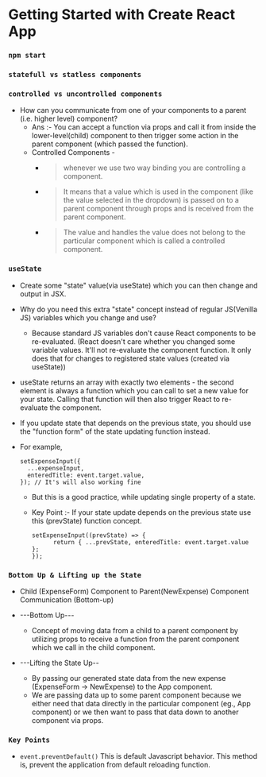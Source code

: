 # Getting Started with Create React App
### `npm start`

### `statefull vs statless components`
### `controlled vs uncontrolled components`
- How can you communicate from one of your components to a parent (i.e. higher level) component?
  - Ans :- You can accept a function via props and call it from inside the lower-level(child) component to then trigger some action in the parent component (which passed the function).
  - Controlled Components - 
      - > whenever we use two way binding you are controlling a component.
      - > It means that a value which is used in the component (like the value selected in the dropdown) is passed on to a parent component through props and is received from the parent component.
      - > The value and handles the value does not belong to the particular component which is called a controlled component.

### `useState`
- Create some "state" value(via useState) which you can then change and output in JSX.
- Why do you need this extra "state" concept instead of regular JS(Venilla JS) variables which you change and use?
  - Because standard JS variables don't cause React components to be re-evaluated. (React doesn't care whether you changed some variable values. It'll not re-evaluate the component function. It only does that for changes to registered state values (created via useState))
- useState returns an array with exactly two elements - the second element is always a function which you can call to set a new value for your state. Calling that function will then also trigger React to re-evaluate the component.
- If you update state that depends on the previous state, you should use the "function form" of the state updating function instead.
- For example,
     ```
     setExpenseInput({
       ...expenseInput,
       enteredTitle: event.target.value,
     }); // It's will also working fine
     ```

  - But this is a good practice, while updating single property of a state.
  - Key Point :- If your state update depends on the previous state use this (prevState) function concept.
    
    ```
    setExpenseInput((prevState) => {
          return { ...prevState, enteredTitle: event.target.value };
    });
    ```

### `Bottom Up & Lifting up the State`
- Child (ExpenseForm) Component to Parent(NewExpense) Component Communication (Bottom-up)
  
- ---Bottom Up---
  - Concept of moving data from a child to a parent component by utilizing props to receive a function from the parent component which we call in the child component.
- ---Lifting the State Up--
    - By passing our generated state data from the new expense (ExpenseForm -> NewExpense) to the App component.
    - We are passing data up to some parent component because we either need that data directly in the particular component (eg., App component) or we then want to pass that data down to another component via props.
     
### `Key Points`

-  ```event.preventDefault()```  This is default Javascript behavior. This method is, prevent the application from default reloading function.
     